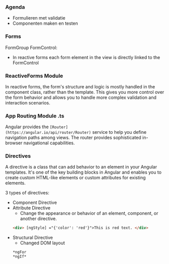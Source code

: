### Agenda
- Formulieren met validatie
- Componenten maken en testen

### Forms
FormGroup
FormControl:
- In reactive forms each form element in the view is directly linked to the FormControl

### ReactiveForms Module
In reactive forms, the form's structure and logic is mostly handled in the component class, rather than the template. This gives you more control over the form behavior and allows you to handle more complex validation and interaction scenarios.

### App Routing Module .ts
Angular provides the `[Router](https://angular.io/api/router/Router)` service to help you define navigation paths among views. The router provides sophisticated in-browser navigational capabilities.

### Directives
A directive is a class that can add behavior to an element in your Angular templates. It's one of the key building blocks in Angular and enables you to create custom HTML-like elements or custom attributes for existing elements.

3 types of directives:
- Component Directive
- Attribute Directive
	- Change the appearance or behavior of an element, component, or another directive.
	```html
	<div> [ngStyle] ="{'color': 'red'}">This is red text. </div>
	```
- Structural Directive
	- Changed DOM layout
	```angular
	*ngFor
	*ngIf*
	```

